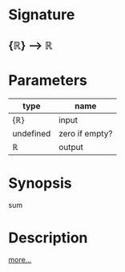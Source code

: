 # Signature
## {ℝ} ⟶ ℝ

# Parameters

| type | name |
|------|------|
|{ℝ}|input|
|undefined|zero if empty?|
|ℝ|output|

# Synopsis
sum

# Description

[more...](https://simple.wikipedia.org/wiki/Sum)